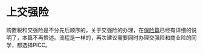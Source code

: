 # 上交强险

购置税和交强险是不分先后顺序的，关于交强险的办理，在[保险篇](../insurance/tci.html)已经有详细的说明了，本篇不再赘述。流程是一样的，再次建议需要同时办理交强险和商业险的同学，都选择PICC。


